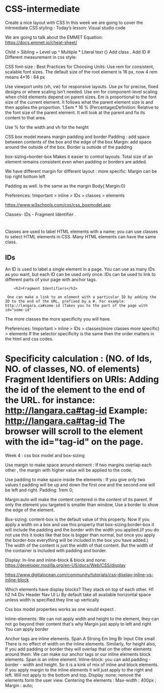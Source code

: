 # CSS-intermediate
Create a nice layout with CSS
In this week we are going to cover the intrmediate CSS styling : 
Today’s lesson: 
Visual studio code 
 

We are going to talk about the EMMET Equation: 
https://docs.emmet.io/cheat-sheet/

Child >
Sibling + 
Level up  ^ 
Multiple  * 
Literal text {} 
Add class .
Add ID #
 Different measurement in css style: 




CSS font-size : 
Best Practices for Choosing Units:
Use rem for consistent, scalable font sizes.
The default size of the root element is 16 px, now 4 rem means 4*16 : 64 px


Use viewport units (vh, vw) for responsive layouts.
Use px for precise, fixed designs or where scaling isn’t needed.
Use em for component-level scaling when child elements depend on parent sizes. Em is proportional to the font size of the  current element. It follows what the parent  element size is and then applies  the proportion. 1.5em * 16 
% (Percentage)Definition: Relative to the font size of the parent element. It will look at the parent and fix its content to that area.




Use % for the width and vh for the height

CSS box model means margin padding and border 
Padding : add space between contents of the box and the edge of the box
Margin: add space around the outside of the box. 
Border is outside of the padding 

box-sizing=border-box 
Makes it easier to control layouts.
Total size of an element remains consistent even when padding or borders are added.


We have different margin for different layout : more specific: 
Margin can be top right bottom left 

Padding as well. Is the same as the margin 
Body{
Margin:0}


Preferences: !important > inline > IDs > classes > elements 

https://www.w3schools.com/css/css_boxmodel.asp



Classes- IDs - Fragment Identifier 
.
#



  Classes are used to label HTML elements with a name; you can use classes to select HTML elements in CSS. Many HTML elements can have the same class.
               <h2>IDs</h2>
An ID is used to label a single element in a page. You can use as many IDs as you want, but each ID can be used only once. IDs can be used to link to different parts of your page with anchor tags.



        <h2>Fragment Identifiers</h2>

     One can make a link to an element with a particular ID by adding the ID to the end of the URL, prefixed by a #. For example: http://langara.ca#some-id (Takes you to the part of the page with id="some-id"

The more classes the more specificity you will have. 

Preferences: !important > inline > IDs > classes(more classes more specific) > elements 
If the selector specificity is the same then the order matters in the html and css codes.

Specificity calculation : 
(NO. of Ids, NO. of classes, NO. of elements)
Fragment Identifiers on URIs: 
Adding the id of the element to the end of the URL. for instance: http://langara.ca#tag-id
Example: http://langara.ca#tag-id
The browser will scroll to the element with the id="tag-id" on the page.
==========================
Week 4 : css box model and box-sizing




Use margin to make space around element :
If two margins overlap each other , the margin with higher  value will be applied to the code.






Use padding to make space inside the elements : 
If you give only two values t padding will be up and down the first one and the second one will be left and right.
Padding: 1rem 0;


Margin:auto will make the content centered in the content of its parent. If only the element you targeted is smaller than window,
Use a border to show the edge of the element.

Box-sizing: content-box is the default value of this property.
Now if you apply a width on a box and use this property that box-sizing:border-box it will include the padding and the border  with the width you applied.(if you do not use this it looks like that box is bigger than normal, but once you apply the border-box everything will be included in the box you have added.)  
The width of the content is just the width of that content. But the width of the container is included with padding and border.

Display: In-line and inline-block & block and none: 
https://developer.mozilla.org/en-US/docs/Web/CSS/display


https://www.digitalocean.com/community/tutorials/css-display-inline-vs-inline-block


Which elements have display blocks? They stack on top of each other. 
H1 h2 h4 
Div 
Header 
Nav 
UI
Li 
By default take all available horizontal space unless width is specified.they line up vertically

Css box model properties works as one would expect
. 



Inline-elements: 
We can not apply width and height to the element, they can not go beyond their content that's why 
Margin just apply to left and right 
You can apply border 


Anchor tags are inline elements.
Span
A
Strong 
Em
Img
Br
Input
Cite
small
There is no effect of width on the inline elements.
Similarly, for height also,
If you add padding or border they will overlap that on the other elements around them.
We can make our anchor tags or our inline elements block elements. 
Span is an inline element.
Inline-block: you can add padding - border - width and height. 
So it is a kink of mix of inline and block elements.
If you apply margin to the inline elements it will just apply to the right and left. Will not apply to the bottom and top.
Display :none; remove the elements form the user view.
Centering the elements : 
Max-width : 400px ; 
Margin : auto;



